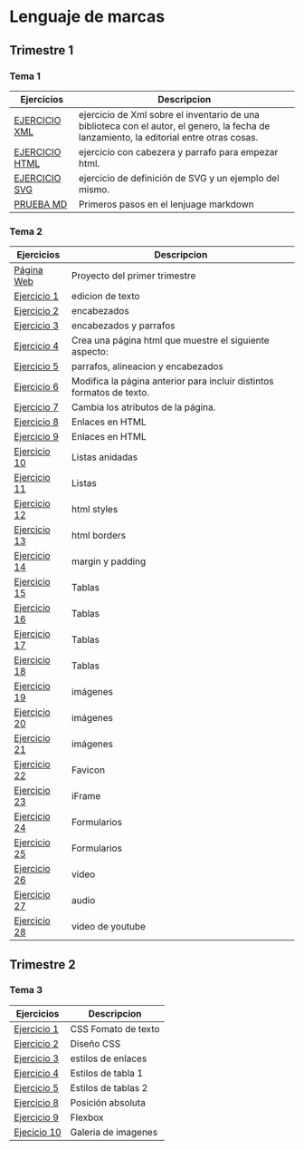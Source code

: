 # Lenguaje de marcas
## Trimestre 1
### Tema 1
Ejercicios|Descripcion
----------|-----------
[EJERCICIO XML](/tema1/libros.xml)| ejercicio de Xml sobre el inventario de una biblioteca con el autor, el genero, la fecha de lanzamiento, la editorial entre otras cosas.
[EJERCICIO HTML](/tema1/PRUEBAS.html)|ejercicio con cabezera y parrafo para empezar html.
[EJERCICIO SVG](/tema1/SVG.docx) | ejercicio de definición de SVG y un ejemplo del mismo.
[PRUEBA MD](https://github.com/JuanJoseblandon/pruebas-)|Primeros pasos en el lenjuage markdown
### Tema 2
Ejercicios|Descripcion
----------|-------------------
[Página Web](https://web4ujuanjoseba.w3spaces.com)|Proyecto del primer trimestre
[Ejercicio 1](/tema2/ejercicio1.html)| edicion de texto
[Ejercicio 2](/tema2/ejercicio2.html)| encabezados
[Ejercicio 3](/tema2/ejercicio3.html)| encabezados y parrafos
[Ejercicio 4](/tema2/ejercicio4.html)| Crea una página html que muestre el siguiente aspecto:
[Ejercicio 5](/tema2/ejercicio5.html)| parrafos, alineacion y encabezados
[Ejercicio 6](/tema2/ejercicio6.html)| Modifica la página anterior para incluir distintos formatos de texto.
[Ejercicio 7](/tema2/ejercicio7.html)| Cambia los atributos de la página. 
[Ejercicio 8](/tema2/misitio/)|Enlaces en HTML
[Ejercicio 9](/tema2/welcome_to_runners_home/)| Enlaces en HTML
[Ejercicio 10](/tema2/ejercicio10.html)| Listas anidadas
[Ejercicio 11](/tema2/ejercicio11.html)| Listas
[Ejercicio 12](/tema2/ejercicio12.html)| html styles
[Ejercicio 13](/tema2/ejercicio13.html)| html borders
[Ejercicio 14](/tema2/ejercicio14.html)| margin y padding
[Ejercicio 15](/tema2/ejercicio15.html)| Tablas
[Ejercicio 16](/tema2/ejercicio16.html)| Tablas
[Ejercicio 17](/tema2/ejercicio17.html)| Tablas
[Ejercicio 18](/tema2/ejercicio18.html)| Tablas
[Ejercicio 19](/tema2/ejercicio19.html)| imágenes
[Ejercicio 20](/tema2/ejercicio20.html)| imágenes
[Ejercicio 21](/tema2/ejercicio21.html)| imágenes
[Ejercicio 22](/tema2/ejercicio22.html)| Favicon
[Ejercicio 23](/tema2/ejercicio23.html)| iFrame
[Ejercicio 24](/tema2/ejercicio24.html)|  Formularios
[Ejercicio 25](/tema2/Html-2-25.html)|  Formularios
[Ejercicio 26](/tema2/Html-2-26.html)|  video
[Ejercicio 27](/tema2/Html-2-27.html)|  audio
[Ejercicio 28](/tema2/Html-2-28.html)|  video de youtube
## Trimestre 2
### Tema 3
Ejercicios|Descripcion
----------|-----------
[Ejercicio 1](/Tema_3/Css-1-1.html)|CSS Fomato de texto
[Ejercicio 2](/Tema_3/CSS_Ejercicio2)| Diseño CSS
[Ejercicio 3](/Tema_3/Css-1-3)|estilos de enlaces 
[Ejercicio 4](/Tema_3/Css-1-4.html)|Estilos de tabla 1
[Ejercicio 5](/Tema_3/Css-1-5.html)|Estilos de tablas 2
[Ejercicio 8](/Tema_3/Css-1-8.html)|Posición absoluta
[Ejercicio 9](/Tema_3/Css-1-9.html)|Flexbox
[Ejecicio 10](/Tema_3/Css-1-10)|Galeria de imagenes









